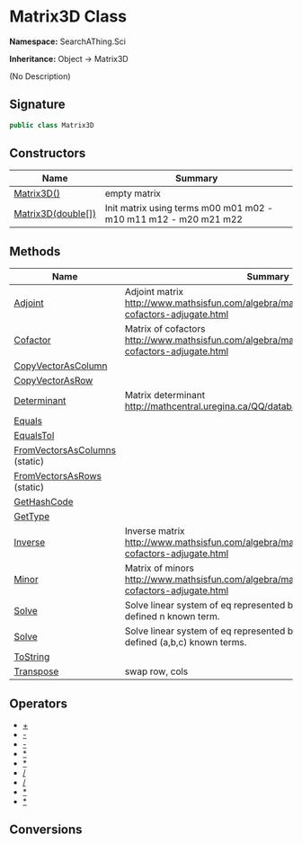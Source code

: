 # Matrix3D Class
**Namespace:** SearchAThing.Sci

**Inheritance:** Object → Matrix3D

(No Description)

## Signature
```csharp
public class Matrix3D
```
## Constructors
|**Name**|**Summary**|
|---|---|
|[Matrix3D()](Matrix3D/ctors.md)|empty matrix|
|[Matrix3D(double[])](Matrix3D/ctors.md#matrix3ddouble)|Init matrix using terms m00 m01 m02 - m10 m11 m12 - m20 m21 m22|
## Methods
|**Name**|**Summary**|
|---|---|
|[Adjoint](Matrix3D/Adjoint.md)|Adjoint matrix<br/>            http://www.mathsisfun.com/algebra/matrix-inverse-minors-cofactors-adjugate.html|
|[Cofactor](Matrix3D/Cofactor.md)|Matrix of cofactors<br/>            http://www.mathsisfun.com/algebra/matrix-inverse-minors-cofactors-adjugate.html|
|[CopyVectorAsColumn](Matrix3D/CopyVectorAsColumn.md)||
|[CopyVectorAsRow](Matrix3D/CopyVectorAsRow.md)||
|[Determinant](Matrix3D/Determinant.md)|Matrix determinant<br/>            http://mathcentral.uregina.ca/QQ/database/QQ.09.06/h/suud1.html|
|[Equals](Matrix3D/Equals.md)||
|[EqualsTol](Matrix3D/EqualsTol.md)||
|[FromVectorsAsColumns](Matrix3D/FromVectorsAsColumns.md) (static)||
|[FromVectorsAsRows](Matrix3D/FromVectorsAsRows.md) (static)||
|[GetHashCode](Matrix3D/GetHashCode.md)||
|[GetType](Matrix3D/GetType.md)||
|[Inverse](Matrix3D/Inverse.md)|Inverse matrix<br/>            http://www.mathsisfun.com/algebra/matrix-inverse-minors-cofactors-adjugate.html|
|[Minor](Matrix3D/Minor.md)|Matrix of minors<br/>            http://www.mathsisfun.com/algebra/matrix-inverse-minors-cofactors-adjugate.html|
|[Solve](Matrix3D/Solve.md)|Solve linear system of eq represented by this matrix<br/>            defined n known term.|
|[Solve](Matrix3D/Solve.md#solvedouble-double-double)|Solve linear system of eq represented by this matrix<br/>            defined (a,b,c) known terms.|
|[ToString](Matrix3D/ToString.md)||
|[Transpose](Matrix3D/Transpose.md)|swap row, cols|
## Operators
- [+](Matrix3D/op_Addition.md)
- [-](Matrix3D/op_Subtraction.md)
- [-](Matrix3D/op_UnaryNegation.md)
- [*](Matrix3D/op_Multiply.md)
- [*](Matrix3D/op_Multiply.md)
- [/](Matrix3D/op_Division.md)
- [/](Matrix3D/op_Division.md)
- [*](Matrix3D/op_Multiply.md)
- [*](Matrix3D/op_Multiply.md)
## Conversions
